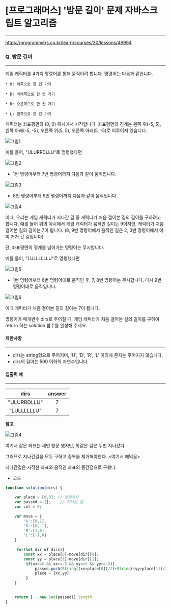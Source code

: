 # [프로그래머스] '방문 길이' 문제 자바스크립트 알고리즘
-------
https://programmers.co.kr/learn/courses/30/lessons/49994
### Q. 방문 길이
-----

게임 캐릭터를 4가지 명령어를 통해 움직이려 합니다. 명령어는 다음과 같습니다.

    * U: 위쪽으로 한 칸 가기

    * D: 아래쪽으로 한 칸 가기

    * R: 오른쪽으로 한 칸 가기

    * L: 왼쪽으로 한 칸 가기

캐릭터는 좌표평면의 (0, 0) 위치에서 시작합니다. 좌표평면의 경계는 왼쪽 위(-5, 5), 왼쪽 아래(-5, -5), 오른쪽 위(5, 5), 오른쪽 아래(5, -5)로 이루어져 있습니다.

![그림1](https://grepp-programmers.s3.ap-northeast-2.amazonaws.com/files/production/ace0e7bc-9092-4b95-9bfb-3a55a2aa780e/%E1%84%87%E1%85%A1%E1%86%BC%E1%84%86%E1%85%AE%E1%86%AB%E1%84%80%E1%85%B5%E1%86%AF%E1%84%8B%E1%85%B51_qpp9l3.png)

예를 들어, "ULURRDLLU"로 명령했다면

![그림2](https://grepp-programmers.s3.ap-northeast-2.amazonaws.com/files/production/668c7458-e184-472d-9d32-f5d2acca759a/%E1%84%87%E1%85%A1%E1%86%BC%E1%84%86%E1%85%AE%E1%86%AB%E1%84%80%E1%85%B5%E1%86%AF%E1%84%8B%E1%85%B52_lezmdo.png)

* 1번 명령어부터 7번 명령어까지 다음과 같이 움직입니다.

![그림3](https://grepp-programmers.s3.ap-northeast-2.amazonaws.com/files/production/08558e36-d667-4160-bfec-b754c78a7d85/%E1%84%87%E1%85%A1%E1%86%BC%E1%84%86%E1%85%AE%E1%86%AB%E1%84%80%E1%85%B5%E1%86%AF%E1%84%8B%E1%85%B53_sootjd.png)

* 8번 명령어부터 9번 명령어까지 다음과 같이 움직입니다.

![그림4](https://grepp-programmers.s3.ap-northeast-2.amazonaws.com/files/production/a52af28e-5835-438b-9f40-5467ebf9bf03/%E1%84%87%E1%85%A1%E1%86%BC%E1%84%86%E1%85%AE%E1%86%AB%E1%84%80%E1%85%B5%E1%86%AF%E1%84%8B%E1%85%B54_hlpiej.png)

이때, 우리는 게임 캐릭터가 지나간 길 중 캐릭터가 처음 걸어본 길의 길이를 구하려고 합니다. 예를 들어 위의 예시에서 게임 캐릭터가 움직인 길이는 9이지만, 캐릭터가 처음 걸어본 길의 길이는 7이 됩니다. (8, 9번 명령어에서 움직인 길은 2, 3번 명령어에서 이미 거쳐 간 길입니다)

단, 좌표평면의 경계를 넘어가는 명령어는 무시합니다.

예를 들어, "LULLLLLLU"로 명령했다면

![그림5](https://grepp-programmers.s3.ap-northeast-2.amazonaws.com/files/production/f631f005-f8de-4392-a76c-a9ef64b6de08/%E1%84%87%E1%85%A1%E1%86%BC%E1%84%86%E1%85%AE%E1%86%AB%E1%84%80%E1%85%B5%E1%86%AF%E1%84%8B%E1%85%B55_nitjwj.png)

* 1번 명령어부터 6번 명령어대로 움직인 후, 7, 8번 명령어는 무시합니다. 다시 9번 명령어대로 움직입니다.

![그림6](https://grepp-programmers.s3.ap-northeast-2.amazonaws.com/files/production/35e62f0a-43c6-4142-bec6-6d28fbc57216/%E1%84%87%E1%85%A1%E1%86%BC%E1%84%86%E1%85%AE%E1%86%AB%E1%84%80%E1%85%B5%E1%86%AF%E1%84%8B%E1%85%B56_nzhumd.png)

이때 캐릭터가 처음 걸어본 길의 길이는 7이 됩니다.

명령어가 매개변수 dirs로 주어질 때, 게임 캐릭터가 처음 걸어본 길의 길이를 구하여 return 하는 solution 함수를 완성해 주세요.




#### 제한사항 
---
* dirs는 string형으로 주어지며, 'U', 'D', 'R', 'L' 이외에 문자는 주어지지 않습니다.
* dirs의 길이는 500 이하의 자연수입니다.
#### 입출력 예  
----
|dirs|	answer|
|:---:|:---:|
|"ULURRDLLU"	|7|
|"LULLLLLLU"	|7|



**참고** 


![그림4](https://grepp-programmers.s3.ap-northeast-2.amazonaws.com/files/production/a52af28e-5835-438b-9f40-5467ebf9bf03/%E1%84%87%E1%85%A1%E1%86%BC%E1%84%86%E1%85%AE%E1%86%AB%E1%84%80%E1%85%B5%E1%86%AF%E1%84%8B%E1%85%B54_hlpiej.png)

여기서 같은 좌표는 세번 방문 했지만, 똑같은 길은 두번 지나갔다.

그러므로 지나간길을 모두 구하고 중복을 제거해야한다. <여기서 애먹음>

지나간길은 시작한 좌표와 움직인 좌표의 중간점으로 구했다.


* 코드 
```js
function solution(dirs) {
    
    var place = [0,0]; // 현재위치
    var passed = [];    // 지나간 길 
    var cnt = 0;
   
    var move = {
        'U':[0,1],
        'D':[0,-1],
        'R':[1,0],
        'L':[-1,0]
    }
    
     for(let dir of dirs){
        const xx = place[0]+move[dir][0];
        const yy = place[1]+move[dir][1];
         if(xx<=5 && xx>=-5 && yy<=5 && yy>=-5){
             passed.push(String((xx+place[0])/2)+String((yy+place[1])/2)); // 지나간길은 시작한 좌표와 움직인 좌표의 중간점으로 구했다.
             place = [xx,yy]    
         }
    }
    
    
    return [...new Set(passed)].length
}

   
``` 


